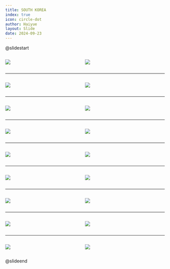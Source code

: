 ```yaml
---
title: SOUTH KOREA
index: true
icon: circle-dot
author: Haiyue
layout: Slide
date: 2024-09-23
---
```

 
@slidestart

<div style="display:flex">
<div style="flex:1">

![](/reading/english/Level-T/SOUTH%20KOREA/001.webp)
</div>
<div style="flex:1">

![](/reading/english/Level-T/SOUTH%20KOREA/002.webp)
</div>
</div>

---

<div style="display:flex">
<div style="flex:1">

![](/reading/english/Level-T/SOUTH%20KOREA/003.webp)
</div>
<div style="flex:1">

![](/reading/english/Level-T/SOUTH%20KOREA/004.webp)
</div>
</div>

---

<div style="display:flex">
<div style="flex:1">

![](/reading/english/Level-T/SOUTH%20KOREA/005.webp)
</div>
<div style="flex:1">

![](/reading/english/Level-T/SOUTH%20KOREA/006.webp)
</div>
</div>

---

<div style="display:flex">
<div style="flex:1">

![](/reading/english/Level-T/SOUTH%20KOREA/007.webp)
</div>
<div style="flex:1">

![](/reading/english/Level-T/SOUTH%20KOREA/008.webp)
</div>
</div>

---

<div style="display:flex">
<div style="flex:1">

![](/reading/english/Level-T/SOUTH%20KOREA/009.webp)
</div>
<div style="flex:1">

![](/reading/english/Level-T/SOUTH%20KOREA/010.webp)
</div>
</div>

---

<div style="display:flex">
<div style="flex:1">

![](/reading/english/Level-T/SOUTH%20KOREA/011.webp)
</div>
<div style="flex:1">

![](/reading/english/Level-T/SOUTH%20KOREA/012.webp)
</div>
</div>

---

<div style="display:flex">
<div style="flex:1">

![](/reading/english/Level-T/SOUTH%20KOREA/013.webp)
</div>
<div style="flex:1">

![](/reading/english/Level-T/SOUTH%20KOREA/014.webp)
</div>
</div>

---

<div style="display:flex">
<div style="flex:1">

![](/reading/english/Level-T/SOUTH%20KOREA/015.webp)
</div>
<div style="flex:1">

![](/reading/english/Level-T/SOUTH%20KOREA/016.webp)
</div>
</div>

---

<div style="display:flex">
<div style="flex:1">

![](/reading/english/Level-T/SOUTH%20KOREA/017.webp)
</div>
<div style="flex:1">

![](/reading/english/Level-T/SOUTH%20KOREA/018.webp)
</div>
</div>

@slideend